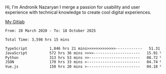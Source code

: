 Hi, I'm Andronik Nazaryan
I merge a passion for usability and user experience with technical knowledge to create cool digital experiences.

[My Gitlab](https://gitlab.com/anridev24)

<!--START_SECTION:waka-->

```txt
From: 28 March 2020 - To: 18 October 2025

Total Time: 3,598 hrs 15 mins

TypeScript          1,846 hrs 21 mins>>>>>>>>>>>>>------------   51.31 %
JavaScript          572 hrs 36 mins >>>>---------------------   15.91 %
Python              313 hrs 53 mins >>-----------------------   08.72 %
JSON                170 hrs 33 mins >------------------------   04.74 %
Vue.js              150 hrs 20 mins >------------------------   04.18 %
```

<!--END_SECTION:waka-->
